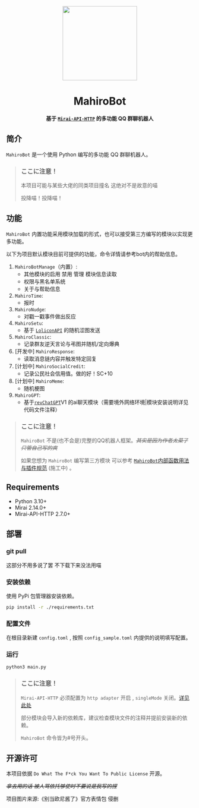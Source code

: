 <div align="center">
<img src="https://i0.hdslb.com/bfs/article/90f468f90fd2715a42c0b017c53953c65fd4e8e4.png" width=200px>

# MahiroBot

**基于 [`Mirai-API-HTTP`](https://github.com/project-mirai/mirai-api-http)  的多功能 QQ 群聊机器人**

</div>

## 简介

`MahiroBot` 是一个使用 Python 编写的多功能 QQ 群聊机器人。

>### **ここに注意！**
>
>本项目可能与某些大佬的同类项目撞名 这绝对不是故意的喵
>
>投降喵！投降喵！

## 功能

`MahiroBot` 内置功能采用模块加载的形式，也可以接受第三方编写的模块以实现更多功能。

以下为项目默认模块目前可提供的功能，命令详情请参考bot内的帮助信息。

1. `MahiroBotManage`（内置）:
    - 其他模块的启用 禁用 管理 模块信息读取
    - 权限与黑名单系统
    - 关于与帮助信息
2. `MahiroTime`:
    - 报时
3. `MahiroNudge`:
    - 对戳一戳事件做出反应
4. `MahiroSetu`:
    - 基于 [`LoliconAPI`](https://api.lolicon.app/#/setu) 的随机涩图发送
5. `MahiroClassic`:
    - 记录群友逆天言论与弔图并随机/定向爆典
6. [开发中] `MahiroResponse`:
    - 读取消息链内容并触发特定回复
7. [计划中] `MahiroSocialCredit`:
    - 记录公民社会信用值。做的好！SC+10
8. [计划中] `MahiroMeme`:
    - 随机梗图
9. `MahiroGPT`:
    - 基于[`revChatGPT`](https://github.com/acheong08/ChatGPT)V1 的ai聊天模块（需要境外网络环境|模块安装说明详见代码文件注释）

>### **ここに注意！**
>
>`MahiroBot` 不是(也不会是)完整的QQ机器人框架。_~~其实是因为作者太菜了 只管自己写的爽~~_
>
>如果您想为 `MahiroBot` 编写第三方模块 可以参考  [`MahiroBot`内部函数用法与插件规范](https://github.com/XuuChannel/MahiroBot) (施工中) 。

## Requirements

- Python 3.10+
- Mirai 2.14.0+
- Mirai-API-HTTP 2.7.0+

## 部署
### git pull

这部分不用多说了罢 不下载下来没法用喵

### 安装依赖

使用 PyPi 包管理器安装依赖。

```bash
pip install -r ./requirements.txt
```

### 配置文件

在根目录新建 `config.toml` , 按照 `config_sample.toml` 内提供的说明填写配置。

### 运行

```bash
python3 main.py
```

>### **ここに注意！**
>
>`Mirai-API-HTTP` 必须配置为 `http adapter` 开启 , `singleMode` 关闭。[详见此处](https://github.com/project-mirai/mirai-api-http#settingyml%E6%A8%A1%E6%9D%BF)
>
>部分模块会导入新的依赖库，建议检查模块文件的注释并提前安装新的依赖。
>
>`MahiroBot` 命令皆为#号开头。

## 开源许可

本项目依据 `Do What The F*ck You Want To Public License` 开源。

_~~拿去用的话 被人骂依托够使时不要说是我写的捏~~_

项目图片来源:《别当欧尼酱了》官方表情包  侵删